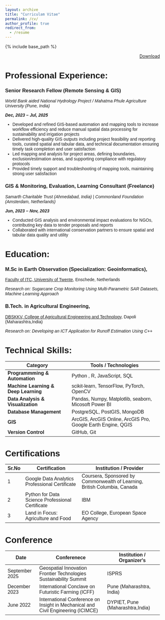 ```yaml
---
layout: archive
title: "Curriculam Vitae"
permalink: /cv/
author_profile: true
redirect_from:
  - /resume
---
```


{% include base_path %}

<div class="cv-download-links" style="text-align: right;">
  <a href="{{ base_path }}/files/Resume_OmkarJadhav_DataScientist.pdf" class="btn btn--primary">Download</a>
</div>

<div style="font-family: 'Aptos', sans-serif;">

Professional Experience:
===

<!-- * December 2023- July 2025: __Senior Researcher-RS & GIS__
  * World Bank aided NHP Project, Ministry of Jalshakti (Government of India)
  * Project: Gradual Development of Irrigation Management System for Continuous <br>Assessment of Performance/ Benchmarking of Pench Irrigation Project, Nagpur<br> -->

<!-- * July 2024: __Course Co-ordinator__ (Geoinformatics-short course)
  * Mahatma Phule Agricultural University, Rahuri (Maharashtra,India)
  * Coordinating a comprehensive training program focused on Remote Sensing <br>and GIS with Geoinformatics as a specialization. Mentoring students from <br>agriculture 
background about choosing GIS as future -->

<!-- * Mar 2023-September 2023: __GIS & MEL Expert__ (Freelancer)
  * Commonland Foundation, Amsterdam (Netherlands) association with<br>Samerth Charitable Trust, Ahmedabad (India) -->

<!-- Code:2 -->

### Senior Research Fellow (Remote Sensing & GIS) 
*World Bank aided National Hydrology Project / Mahatma Phule Agriculture University (Pune, India)*  

**_Dec, 2023 – Jul, 2025_**
 
  - Developed and refined GIS-based automation and mapping tools to increase workflow efficiency and reduce manual spatial data processing for sustainability and irrigation projects
  - Delivered high-quality GIS outputs including project feasibility and reporting tools, curated spatial and tabular data, and technical documentation ensuring timely task completion and user satisfaction
  - Led mapping and analysis for project areas, defining boundaries, exclusion/estimation areas, and supporting compliance with regulatory protocols
  - Provided timely support and troubleshooting of mapping tools, maintaining strong user satisfaction

<!-- ### Course Co-Ordinator (RS & GIS Training Program)  
**Jul 2024 – Aug 2025**  
  - Delivered training in best practice spatial data management, automation, and GIS tool usage for technical teams
  - Developed procedures for efficient tracking of project data and mapped improvements for process delivery and compliance -->

### GIS & Monitoring, Evaluation, Learning Consultant (Freelance) 
*Samarth Charitable Trust (Ahmedabad, India) | Commonland Foundation (Amsterdam, Netherlands)*  

**_Jun, 2023 – Nov, 2023_**

  - Conducted GIS analysis and environmental impact evaluations for NGOs, contributing key data to tender proposals and reports
  - Collaborated with international conservation partners to ensure spatial and tabular data quality and utility

Education:
===
### __M.Sc in Earth Observation (Specialization: Geoinformatics),__
[Faculty of ITC, University of Twente](https://www.itc.nl/), Enschede, Netherlands 

_Research on: Sugarcane Crop Monitoring Using Multi-Parametric SAR Datasets,<br>Machine Learning Approach_

### __B.Tech. in Agricultural Engineering,__
[DBSKKV, College of Agricultural Engineering and Technology](https://www.dbskkv.org/faculty/engineering), Dapoli (Maharashtra,India)

_Research on: Developing an ICT Application for Runoff Estimation Using C++_

Technical Skills:
===

| Category                   | Tools / Technologies                                                                                                                                         |
|----------------------------|--------------------------------------------------------------------------------------------------------------------------------------------------------------|
| **Programmming & Automation**   | Python , R, JavaScript, SQL |
| **Machine Learning & Deep Learning**  | scikit-learn, TensorFlow, PyTorch, OpenCV |
| **Data Analysis & Visualization**   | Pandas, Numpy, Matplotlib, seaborn, Micosoft Power BI |
| **Database Management**               | PostgreSQL, PostGIS, MongoDB |
| **GIS**              |  ArcGIS, ArcGIS Online, ArcGIS Pro, Google Earth Engine, QGIS
| **Version Control**              | GitHub, Git       |


<!-- Publications
======
  <ul>{% for post in site.publications reversed %}
    {% include archive-single-cv.html %}
  {% endfor %}</ul>
  
Talks
======
  <ul>{% for post in site.talks reversed %}
    {% include archive-single-talk-cv.html  %}
  {% endfor %}</ul> -->
  
Certifications
===

| Sr.No         | Certification                                   | Institution / Provider                                                 |
|--------------|-------------------------------------------------|-----------------------------------------------------------------------|
| 1     | Google Data Analytics Professional Certificate  | Coursera, Sponsored by Commonwealth of Learning, British Columbia, Canada |
| 2    | Python for Data Science Professional Certificate            | IBM                                     |
| 3    | Land in Focus: Agriculture and Food             | EO College, European Space Agency                                     |


Conference
===

| Date         | Conferenece                                | Institution / Organizer's                                                 |
|--------------|-------------------------------------------------|-----------------------------------------------------------------------|
| September 2025     | Geospatial Innovation Frontier Technologies Sustainability Summit  | ISPRS |
| December 2023    | International Conclave on Futuristic Farming (ICFF)            | Pune (Maharashtra, India)                                     |
| June 2022    | International Conference on Insight in Mechanical and Civil Engineering (ICIMCE)             | DYPIET, Pune (Maharashtra,India)  

</div>